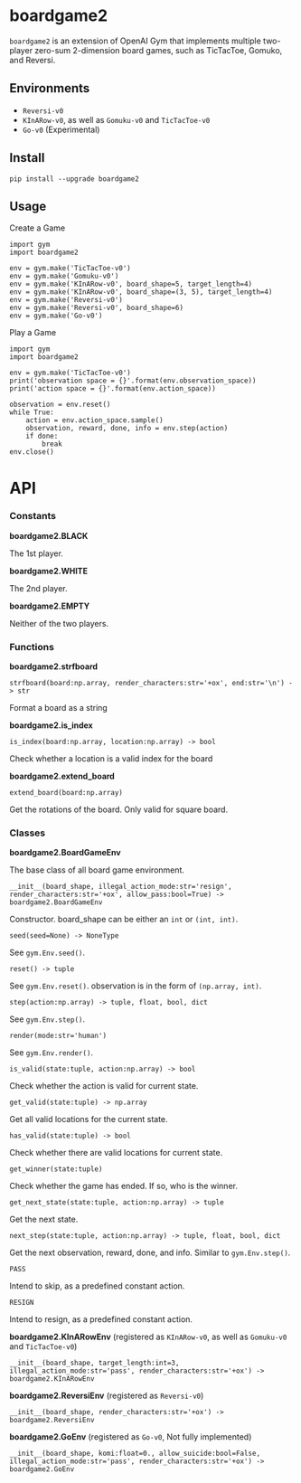 boardgame2
=======================

`boardgame2` is an extension of OpenAI Gym that implements multiple two-player zero-sum 2-dimension board games, such as TicTacToe, Gomuko, and Reversi.

## Environments
- `Reversi-v0`
- `KInARow-v0`, as well as `Gomuku-v0` and `TicTacToe-v0`
- `Go-v0` (Experimental)

## Install

    pip install --upgrade boardgame2


## Usage

Create a Game

```
import gym
import boardgame2

env = gym.make('TicTacToe-v0')
env = gym.make('Gomuku-v0')
env = gym.make('KInARow-v0', board_shape=5, target_length=4)
env = gym.make('KInARow-v0', board_shape=(3, 5), target_length=4)
env = gym.make('Reversi-v0')
env = gym.make('Reversi-v0', board_shape=6)
env = gym.make('Go-v0')
```

Play a Game

```
import gym
import boardgame2

env = gym.make('TicTacToe-v0')
print('observation space = {}'.format(env.observation_space))
print('action space = {}'.format(env.action_space))

observation = env.reset()
while True:
    action = env.action_space.sample()
    observation, reward, done, info = env.step(action)
    if done:
        break
env.close()
```

# API

### Constants

**boardgame2.BLACK**

The 1st player.

**boardgame2.WHITE**

The 2nd player.

**boardgame2.EMPTY**

Neither of the two players.

### Functions

**boardgame2.strfboard**
```
strfboard(board:np.array, render_characters:str='+ox', end:str='\n') -> str
```
Format a board as a string

**boardgame2.is_index**
```
is_index(board:np.array, location:np.array) -> bool
```
Check whether a location is a valid index for the board

**boardgame2.extend_board**
```
extend_board(board:np.array)
```
Get the rotations of the board. Only valid for square board.

### Classes

**boardgame2.BoardGameEnv**

The base class of all board game environment.

```
__init__(board_shape, illegal_action_mode:str='resign', render_characters:str='+ox', allow_pass:bool=True) -> boardgame2.BoardGameEnv
```
Constructor.
board_shape can be either an `int` or `(int, int)`.

```
seed(seed=None) -> NoneType
```
See `gym.Env.seed()`.

```
reset() -> tuple
```
See `gym.Env.reset()`.
observation is in the form of `(np.array, int)`.

```
step(action:np.array) -> tuple, float, bool, dict
```
See `gym.Env.step()`.

```
render(mode:str='human')
```
See `gym.Env.render()`.

```
is_valid(state:tuple, action:np.array) -> bool
```
Check whether the action is valid for current state.

```
get_valid(state:tuple) -> np.array
```
Get all valid locations for the current state.

```
has_valid(state:tuple) -> bool
```
Check whether there are valid locations for current state.

```
get_winner(state:tuple)
```
Check whether the game has ended. If so, who is the winner.

```
get_next_state(state:tuple, action:np.array) -> tuple
```
Get the next state.

```
next_step(state:tuple, action:np.array) -> tuple, float, bool, dict
```
Get the next observation, reward, done, and info. Similar to `gym.Env.step()`.

```
PASS
```
Intend to skip, as a predefined constant action.

```
RESIGN
```
Intend to resign, as a predefined constant action.


**boardgame2.KInARowEnv** (registered as `KInARow-v0`, as well as `Gomuku-v0` and `TicTacToe-v0`)
```
__init__(board_shape, target_length:int=3, illegal_action_mode:str='pass', render_characters:str='+ox') -> boardgame2.KInARowEnv
```


**boardgame2.ReversiEnv** (registered as `Reversi-v0`)
```
__init__(board_shape, render_characters:str='+ox') -> boardgame2.ReversiEnv
```


**boardgame2.GoEnv** (registered as `Go-v0`, Not fully implemented)
```
__init__(board_shape, komi:float=0., allow_suicide:bool=False, illegal_action_mode:str='pass', render_characters:str='+ox') -> boardgame2.GoEnv
```

